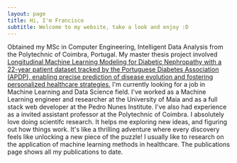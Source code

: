 ```yaml
---
layout: page
title: Hi, I'm Francisco
subtitle: Welcome to my website, take a look and enjoy :D
---
```


<span class="fa fa-graduation-cap about-icon">
</span>
Obtained my MSc in Computer Engineering, Intelligent Data Analysis from the Polytechnic of Coimbra, Portugal. My master thesis project involved <a href="https://comum.rcaap.pt/handle/10400.26/47587" style="color: inherit;"><ins>Longitudinal Machine Learning Modeling for Diabetic Nephropathy with a 22-year patient dataset tracked by the Portuguese Diabetes Association (APDP), enabling precise prediction of disease evolution and fostering personalized healthcare strategies.</ins></a>

<span class="fa fa-briefcase about-icon">
</span>
I'm currently looking for a job in Machine Learning and Data Science field. I've worked as a Machine Learning engineer and researcher at the University of Maia and as a full stack web developer at the Pedro Nunes Institute. I've also had experience as a invited assistant professor at the Polytechnic of Coimbra.

<span class="fa fa-book-open about-icon">
</span>
I absolutely love doing scientifc research. It helps me exploring new ideas, and figuring out how things work. It's like a thrilling adventure where every discovery feels like unlocking a new piece of the puzzle! I usually like to research on the application of machine learning methods in healthcare. The publications page shows all my publications to date.

